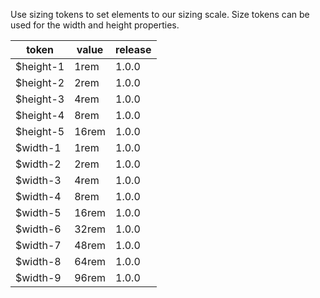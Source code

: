 Use sizing tokens to set elements to our sizing scale. Size tokens can be used for the width and height properties.

<table>
    <thead>
        <tr>
            <th>token</th>
            <th>value</th>
            <th>release</th>
        </tr>
    </thead>
    <tbody>
        <tr>
            <td>$height-1</td>
            <td>1rem</td>
            <td>1.0.0</td>
        </tr>
        <tr>
            <td>$height-2</td>
            <td>2rem</td>
            <td>1.0.0</td>
        </tr>
        <tr>
            <td>$height-3</td>
            <td>4rem</td>
            <td>1.0.0</td>
        </tr>
        <tr>
            <td>$height-4</td>
            <td>8rem</td>
            <td>1.0.0</td>
        </tr>
        <tr>
            <td>$height-5</td>
            <td>16rem</td>
            <td>1.0.0</td>
        </tr>
        <tr>
            <td>$width-1</td>
            <td>1rem</td>
            <td>1.0.0</td>
        </tr>
        <tr>
            <td>$width-2</td>
            <td>2rem</td>
            <td>1.0.0</td>
        </tr>
        <tr>
            <td>$width-3</td>
            <td>4rem</td>
            <td>1.0.0</td>
        </tr>
        <tr>
            <td>$width-4</td>
            <td>8rem</td>
            <td>1.0.0</td>
        </tr>
        <tr>
            <td>$width-5</td>
            <td>16rem</td>
            <td>1.0.0</td>
        </tr>
        <tr>
            <td>$width-6</td>
            <td>32rem</td>
            <td>1.0.0</td>
        </tr>
        <tr>
            <td>$width-7</td>
            <td>48rem</td>
            <td>1.0.0</td>
        </tr>
        <tr>
            <td>$width-8</td>
            <td>64rem</td>
            <td>1.0.0</td>
        </tr>
        <tr>
            <td>$width-9</td>
            <td>96rem</td>
            <td>1.0.0</td>
        </tr>
    </tbody>
</table>